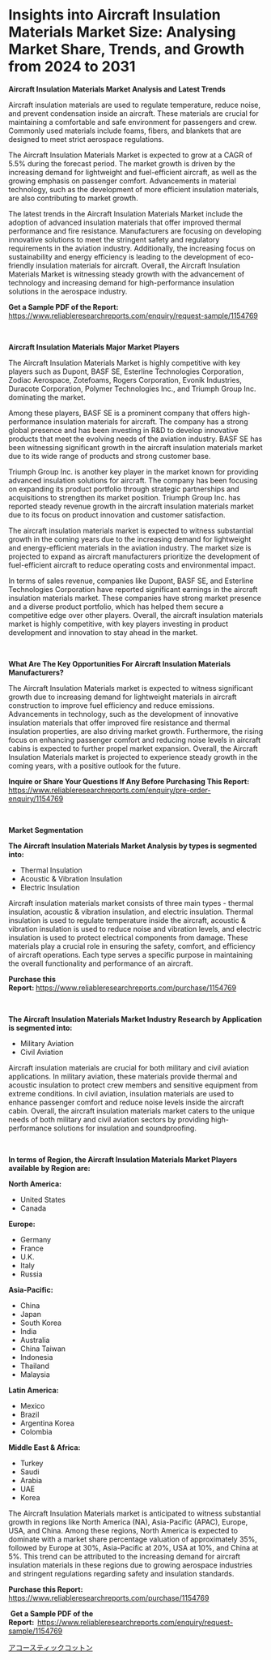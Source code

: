 <p><h1>Insights into Aircraft Insulation Materials Market Size: Analysing Market Share, Trends, and Growth from 2024 to 2031</h1></p><p><strong>Aircraft Insulation Materials Market Analysis and Latest Trends</strong></p>
<p><p>Aircraft insulation materials are used to regulate temperature, reduce noise, and prevent condensation inside an aircraft. These materials are crucial for maintaining a comfortable and safe environment for passengers and crew. Commonly used materials include foams, fibers, and blankets that are designed to meet strict aerospace regulations.</p><p>The Aircraft Insulation Materials Market is expected to grow at a CAGR of 5.5% during the forecast period. The market growth is driven by the increasing demand for lightweight and fuel-efficient aircraft, as well as the growing emphasis on passenger comfort. Advancements in material technology, such as the development of more efficient insulation materials, are also contributing to market growth.</p><p>The latest trends in the Aircraft Insulation Materials Market include the adoption of advanced insulation materials that offer improved thermal performance and fire resistance. Manufacturers are focusing on developing innovative solutions to meet the stringent safety and regulatory requirements in the aviation industry. Additionally, the increasing focus on sustainability and energy efficiency is leading to the development of eco-friendly insulation materials for aircraft. Overall, the Aircraft Insulation Materials Market is witnessing steady growth with the advancement of technology and increasing demand for high-performance insulation solutions in the aerospace industry.</p></p>
<p><strong>Get a Sample PDF of the Report:&nbsp;</strong> <a href="https://www.reliableresearchreports.com/enquiry/request-sample/1154769">https://www.reliableresearchreports.com/enquiry/request-sample/1154769</a></p>
<p>&nbsp;</p>
<p><strong>Aircraft Insulation Materials Major Market Players</strong></p>
<p><p>The Aircraft Insulation Materials Market is highly competitive with key players such as Dupont, BASF SE, Esterline Technologies Corporation, Zodiac Aerospace, Zotefoams, Rogers Corporation, Evonik Industries, Duracote Corporation, Polymer Technologies Inc., and Triumph Group Inc. dominating the market.</p><p>Among these players, BASF SE is a prominent company that offers high-performance insulation materials for aircraft. The company has a strong global presence and has been investing in R&D to develop innovative products that meet the evolving needs of the aviation industry. BASF SE has been witnessing significant growth in the aircraft insulation materials market due to its wide range of products and strong customer base.</p><p>Triumph Group Inc. is another key player in the market known for providing advanced insulation solutions for aircraft. The company has been focusing on expanding its product portfolio through strategic partnerships and acquisitions to strengthen its market position. Triumph Group Inc. has reported steady revenue growth in the aircraft insulation materials market due to its focus on product innovation and customer satisfaction.</p><p>The aircraft insulation materials market is expected to witness substantial growth in the coming years due to the increasing demand for lightweight and energy-efficient materials in the aviation industry. The market size is projected to expand as aircraft manufacturers prioritize the development of fuel-efficient aircraft to reduce operating costs and environmental impact.</p><p>In terms of sales revenue, companies like Dupont, BASF SE, and Esterline Technologies Corporation have reported significant earnings in the aircraft insulation materials market. These companies have strong market presence and a diverse product portfolio, which has helped them secure a competitive edge over other players. Overall, the aircraft insulation materials market is highly competitive, with key players investing in product development and innovation to stay ahead in the market.</p></p>
<p>&nbsp;</p>
<p><strong>What Are The Key Opportunities For Aircraft Insulation Materials Manufacturers?</strong></p>
<p><p>The Aircraft Insulation Materials market is expected to witness significant growth due to increasing demand for lightweight materials in aircraft construction to improve fuel efficiency and reduce emissions. Advancements in technology, such as the development of innovative insulation materials that offer improved fire resistance and thermal insulation properties, are also driving market growth. Furthermore, the rising focus on enhancing passenger comfort and reducing noise levels in aircraft cabins is expected to further propel market expansion. Overall, the Aircraft Insulation Materials market is projected to experience steady growth in the coming years, with a positive outlook for the future.</p></p>
<p><strong>Inquire or Share Your Questions If Any Before Purchasing This Report:</strong> <a href="https://www.reliableresearchreports.com/enquiry/pre-order-enquiry/1154769">https://www.reliableresearchreports.com/enquiry/pre-order-enquiry/1154769</a></p>
<p>&nbsp;</p>
<p><strong>Market Segmentation</strong></p>
<p><strong>The Aircraft Insulation Materials Market Analysis by types is segmented into:</strong></p>
<p><ul><li>Thermal Insulation</li><li>Acoustic & Vibration Insulation</li><li>Electric Insulation</li></ul></p>
<p><p>Aircraft insulation materials market consists of three main types - thermal insulation, acoustic & vibration insulation, and electric insulation. Thermal insulation is used to regulate temperature inside the aircraft, acoustic & vibration insulation is used to reduce noise and vibration levels, and electric insulation is used to protect electrical components from damage. These materials play a crucial role in ensuring the safety, comfort, and efficiency of aircraft operations. Each type serves a specific purpose in maintaining the overall functionality and performance of an aircraft.</p></p>
<p><strong>Purchase this Report:&nbsp;</strong><a href="https://www.reliableresearchreports.com/purchase/1154769">https://www.reliableresearchreports.com/purchase/1154769</a></p>
<p>&nbsp;</p>
<p><strong>The Aircraft Insulation Materials Market Industry Research by Application is segmented into:</strong></p>
<p><ul><li>Military Aviation</li><li>Civil Aviation</li></ul></p>
<p><p>Aircraft insulation materials are crucial for both military and civil aviation applications. In military aviation, these materials provide thermal and acoustic insulation to protect crew members and sensitive equipment from extreme conditions. In civil aviation, insulation materials are used to enhance passenger comfort and reduce noise levels inside the aircraft cabin. Overall, the aircraft insulation materials market caters to the unique needs of both military and civil aviation sectors by providing high-performance solutions for insulation and soundproofing.</p></p>
<p>&nbsp;</p>
<p><strong>In terms of Region, the Aircraft Insulation Materials Market Players available by Region are:</strong></p>
<p>
    <p> <strong> North America: </strong>
        <ul>
            <li>United States</li>
            <li>Canada</li>
        </ul>
        </p> 
    <p> <strong> Europe: </strong>
        <ul>
            <li>Germany</li>
            <li>France</li>
            <li>U.K.</li>
            <li>Italy</li>
            <li>Russia</li>
        </ul>
        </p> 
    <p> <strong> Asia-Pacific: </strong>
        <ul>
            <li>China</li>
            <li>Japan</li>
            <li>South Korea</li>
            <li>India</li>
            <li>Australia</li>
            <li>China Taiwan</li>
            <li>Indonesia</li>
            <li>Thailand</li>
            <li>Malaysia</li>
        </ul>
        </p> 
    <p> <strong> Latin America: </strong>
        <ul>
            <li>Mexico</li>
            <li>Brazil</li>
            <li>Argentina Korea</li>
            <li>Colombia</li>
        </ul>
        </p> 
    <p> <strong> Middle East & Africa: </strong>
        <ul>
            <li>Turkey</li>
            <li>Saudi</li>
            <li>Arabia</li>
            <li>UAE</li>
            <li>Korea</li>
        </ul>
    </p>
    </p>
<p><p>The Aircraft Insulation Materials market is anticipated to witness substantial growth in regions like North America (NA), Asia-Pacific (APAC), Europe, USA, and China. Among these regions, North America is expected to dominate with a market share percentage valuation of approximately 35%, followed by Europe at 30%, Asia-Pacific at 20%, USA at 10%, and China at 5%. This trend can be attributed to the increasing demand for aircraft insulation materials in these regions due to growing aerospace industries and stringent regulations regarding safety and insulation standards.</p></p>
<p><strong>Purchase this Report: </strong><a href="https://www.reliableresearchreports.com/purchase/1154769">https://www.reliableresearchreports.com/purchase/1154769</a></p>
<p>&nbsp;<strong>Get a Sample PDF of the Report:&nbsp;&nbsp;</strong><a href="https://www.reliableresearchreports.com/enquiry/request-sample/1154769">https://www.reliableresearchreports.com/enquiry/request-sample/1154769</a></p>
<p><strong></strong></p>
<p><p><a href="https://github.com/mreklxf44233/Market-Research-Report-List-1/blob/main/3156219192169.md">アコースティックコットン</a></p></p>